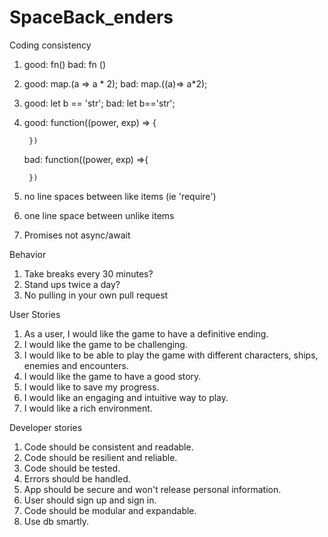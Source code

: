 # SpaceBack_enders

Coding consistency
1. good: fn()  bad: fn ()
2. good: map.(a => a * 2);
    bad: map.((a)=> a*2);
3. good: let b == 'str';
    bad: let b=='str';
4. good: function((power, exp) => {

        })
    bad: function((power, exp) =>{

        })

5. no line spaces between like items (ie 'require')
6. one line space between unlike items
7. Promises not async/await

Behavior
1. Take breaks every 30 minutes?
2. Stand ups twice a day?
3. No pulling in your own pull request

User Stories
1. As a user, I would like the game to have a definitive ending.
2. I would like the game to be challenging.
3. I would like to be able to play the game with different characters, ships, enemies and encounters.
4. I would like the game to have a good story.
5. I would like to save my progress.
6. I would like an engaging and intuitive way to play.
7. I would like a rich environment.

Developer stories
1. Code should be consistent and readable.
2. Code should be resilient and reliable.
3. Code should be tested.
4. Errors should be handled.
5. App should be secure and won't release personal information.
6. User should sign up and sign in.
7. Code should be modular and expandable.
8. Use db smartly.

